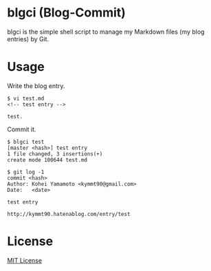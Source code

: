 # blgci (Blog-Commit)

blgci is the simple shell script to manage my Markdown files (my blog entries) by Git.

# Usage

Write the blog entry.

    $ vi test.md
    <!-- test entry -->

    test.

Commit it.

    $ blgci test
    [master <hash>] test entry
    1 file changed, 3 insertions(+)
    create mode 100644 test.md

    $ git log -1
    commit <hash>
    Author: Kohei Yamamoto <kymmt90@gmail.com>
    Date:   <date>

    test entry

    http://kymmt90.hatenablog.com/entry/test

# License

[MIT License](http://opensource.org/licenses/mit-license.php)
